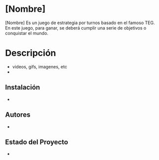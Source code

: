 # [Nombre]
[Nombre] Es un juego de estrategia por turnos basado en el famoso TEG. En este juego, para ganar, se deberá cumplir una serie de objetivos o conquistar el mundo.

# Descripción
- videos, gifs, imagenes, etc
-

## Instalación
-

## Autores
-

## Estado del Proyecto
-
